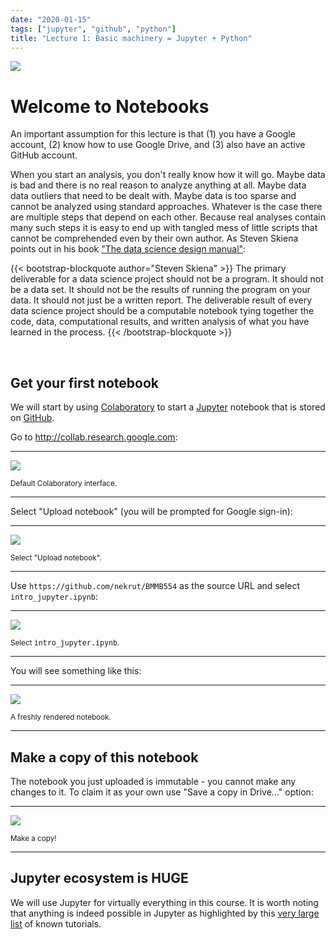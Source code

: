 ```yaml
---
date: "2020-01-15"
tags: ["jupyter", "github", "python"]
title: "Lecture 1: Basic machinery = Jupyter + Python"
---
```


[![](https://imgs.xkcd.com/comics/python.png)](https://xkcd.com/353/)

# Welcome to Notebooks 

<div class="alert alert-danger" role="alert">
  An important assumption for this lecture is that (1) you have a Google account, (2) know how to use Google Drive, and (3) also have an active GitHub account.
</div>

When you start an analysis, you don't really know how it will go. Maybe data is bad and there is no real reason to analyze anything at all. Maybe data data outliers that need to be dealt with. Maybe data is too sparse and cannot be analyzed using standard approaches. Whatever is the case there are multiple steps that depend on each other. Because real analyses contain many such steps it is easy to end up with tangled mess of little scripts that cannot be comprehended even by their own author. As Steven Skiena points out in his book ["The data science design manual"](http://www.data-manual.com/):


{{< bootstrap-blockquote author="Steven Skiena" >}}
The primary deliverable for a data science project should not be a program. It should not be a data set. It should not be the results of running the program on your data. It should not just be a written report. The deliverable result of every data science project should be a computable notebook tying together the code, data, computational results, and written analysis of what you have learned in the process.
{{< /bootstrap-blockquote >}}

<br>

## Get your first notebook

We will start by using [Colaboratory](https://colab.research.google.com) to start a [Jupyter](http://jupyter.org) notebook that is stored on [GitHub](https://github.com/nekrut/BMMB554). 

Go to http://collab.research.google.com:

------

![](/BMMB554/img/colab1.png)

<small>Default Colaboratory interface.</small>

------


Select "Upload notebook" (you will be prompted for Google sign-in):

------

![](/BMMB554/img/colab2.png)

<small>Select "Upload notebook".</small>

------

Use `https://github.com/nekrut/BMMB554` as the source URL and select `intro_jupyter.ipynb`:

-----

![](/BMMB554/img/colab3.png)

<small>Select <tt>intro_jupyter.ipynb</tt>.</small>

------

You will see something like this:

-----

![](/BMMB554/img/colab4.png)

<small>A freshly rendered notebook.</small>

------


## Make a copy of this notebook

The notebook you just uploaded is immutable - you cannot make any changes to it. To claim it as your own use "Save a copy in Drive..." option:

----

![](/BMMB554/img/colab5.png)

<small>Make a copy!</small>

------

## Jupyter ecosystem is **HUGE**

We will use Jupyter for virtually everything in this course. It is worth noting that anything is indeed possible in Jupyter as highlighted by this [very large list](https://github.com/jupyter/jupyter/wiki/A-gallery-of-interesting-Jupyter-Notebooks) of known tutorials.


